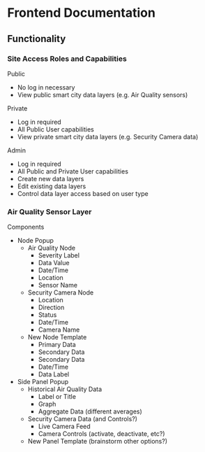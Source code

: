 # Frontend Documentation

## Functionality

### Site Access Roles and Capabilities

Public
- No log in necessary
- View public smart city data layers (e.g. Air Quality sensors)

Private
- Log in required
- All Public User capabilities
- View private smart city data layers (e.g. Security Camera data)

Admin
- Log in required
- All Public and Private User capabilities
- Create new data layers
- Edit existing data layers
- Control data layer access based on user type

### Air Quality Sensor Layer

Components
- Node Popup
    - Air Quality Node
        - Severity Label
        - Data Value
        - Date/Time
        - Location
        - Sensor Name
    - Security Camera Node
        - Location
        - Direction
        - Status
        - Date/Time
        - Camera Name
    - New Node Template
        - Primary Data
        - Secondary Data
        - Secondary Data
        - Date/Time
        - Data Label
- Side Panel Popup
    - Historical Air Quality Data
        - Label or Title
        - Graph
        - Aggregate Data (different averages)
    - Security Camera Data (and Controls?)
        - Live Camera Feed
        - Camera Controls (activate, deactivate, etc?)
    - New Panel Template (brainstorm other options?)
